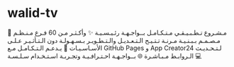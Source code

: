 # walid-tv
مـشـروع تـطـبـيـقـي مـتـكـامـل بــواجـهـة رئـيـسـيـة ✨ وأكـثـر مـن 60 فـرع مـنـظـم 🔹 مـصـمـم بـبـنـيـة مـرنـة تـتـيـح الـتـعـديـل والـتـطـويـر بـسـهـولـة دون الـتـأثـيـر عـلـى الأسـاسـيـات 🚀 يـدعـم الـتـكـامـل مـع GitHub Pages و App Creator24 لـتـحـديـث الـروابـط مـبـاشـرة 🌐 بــواجـهـة احـتـرافـيـة وتجـربـة اسـتـخـدام سـلـسـة 💻
